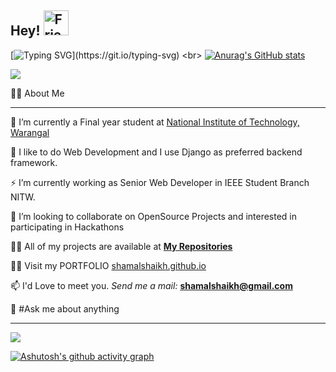 ## Hey! <img src="https://raw.githubusercontent.com/MartinHeinz/MartinHeinz/master/wave.gif" alt="Friends" width="40" height="40"> 
[![Typing SVG](https://readme-typing-svg.herokuapp.com/?lines=I+am+Shamal+Shaikh;Let's+Have+Some+Fun!)](https://git.io/typing-svg)
<br>
[![Anurag's GitHub stats](https://github-readme-stats.vercel.app/api?username=ShamalShaikh)](https://github.com/anuraghazra/github-readme-stats)

<img src="https://visitor-badge.glitch.me/badge?page_id=ShamalShaikh.shamalshaikh">

🙋‍♂️ About Me
<hr>

🔭 I’m currently a Final year student at [National Institute of Technology, Warangal](https://www.nitw.ac.in/)

🌱 I like to do Web Development and I use Django as preferred backend framework.

⚡ I’m currently working as Senior Web Developer in IEEE Student Branch NITW.

👯 I’m looking to collaborate on OpenSource Projects and interested in participating in Hackathons

👨‍💻 All of my projects are available at [**My Repositories**](https://github.com/ShamalShaikh?tab=repositories)

👨‍💻 Visit my PORTFOLIO [shamalshaikh.github.io](https://shamalshaikh.github.io/shamalshaikh/)

📫 I'd Love to meet you. _Send me a mail:_ **shamalshaikh@gmail.com**


🕺 #Ask me about anything

<hr>

<img src="https://thumbs.gfycat.com/DefiantLividElephantseal-max-1mb.gif">

[![Ashutosh's github activity graph](https://activity-graph.herokuapp.com/graph?username=ShamalShaikh&theme=react-dark)](https://github.com/ShamalShaikh/)

